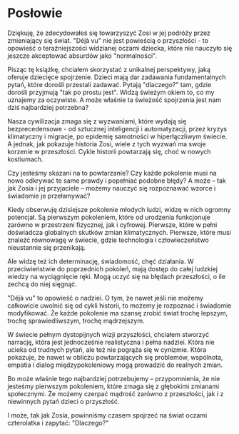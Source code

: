 # Posłowie

Dziękuję, że zdecydowałeś się towarzyszyć Zosi w jej podróży przez zmieniający się świat. "Déjà vu" nie jest powieścią o przyszłości - to opowieść o teraźniejszości widzianej oczami dziecka, które nie nauczyło się jeszcze akceptować absurdów jako "normalności".

Pisząc tę książkę, chciałem skorzystać z unikalnej perspektywy, jaką oferuje dziecięce spojrzenie. Dzieci mają dar zadawania fundamentalnych pytań, które dorośli przestali zadawać. Pytają "dlaczego?" tam, gdzie dorośli przyjmują "tak po prostu jest". Widzą świeżym okiem to, co my uznajemy za oczywiste. A może właśnie ta świeżość spojrzenia jest nam dziś najbardziej potrzebna?

Nasza cywilizacja zmaga się z wyzwaniami, które wydają się bezprecedensowe - od sztucznej inteligencji i automatyzacji, przez kryzys klimatyczny i migracje, po epidemię samotności w hiperłączliwym świecie. A jednak, jak pokazuje historia Zosi, wiele z tych wyzwań ma swoje korzenie w przeszłości. Cykle historii powtarzają się, choć w nowych kostiumach.

Czy jesteśmy skazani na to powtarzanie? Czy każde pokolenie musi na nowo odkrywać te same prawdy i popełniać podobne błędy? A może – tak jak Zosia i jej przyjaciele – możemy nauczyć się rozpoznawać wzorce i świadomie je przełamywać?

Kiedy obserwuję dzisiejsze pokolenie młodych ludzi, widzę w nich ogromny potencjał. Są pierwszym pokoleniem, które od urodzenia funkcjonuje zarówno w przestrzeni fizycznej, jak i cyfrowej. Pierwsze, które w pełni doświadcza globalnych skutków zmian klimatycznych. Pierwsze, które musi znaleźć równowagę w świecie, gdzie technologia i człowieczeństwo nieustannie się przenikają.

Ale widzę też ich determinację, świadomość, chęć działania. W przeciwieństwie do poprzednich pokoleń, mają dostęp do całej ludzkiej wiedzy na wyciągnięcie ręki. Mogą uczyć się na błędach przeszłości, o ile zechcą do niej sięgnąć.

"Déjà vu" to opowieść o nadziei. O tym, że nawet jeśli nie możemy całkowicie uwolnić się od cykli historii, to możemy je rozpoznać i świadomie modyfikować. Że każde pokolenie ma szansę zrobić świat trochę lepszym, trochę sprawiedliwszym, trochę mądrzejszym.

W świecie pełnym dystopijnych wizji przyszłości, chciałem stworzyć narrację, która jest jednocześnie realistyczna i pełna nadziei. Która nie ucieka od trudnych pytań, ale też nie pogrąża się w cynizmie. Która pokazuje, że nawet w obliczu powtarzających się problemów, wspólnota, empatia i dialog międzypokoleniowy mogą prowadzić do realnych zmian.

Bo może właśnie tego najbardziej potrzebujemy – przypomnienia, że nie jesteśmy pierwszym pokoleniem, które zmaga się z głębokimi zmianami społecznymi. Że możemy czerpać mądrość zarówno z przeszłości, jak i z niewinnych pytań dzieci o przyszłość.

I może, tak jak Zosia, powinniśmy czasem spojrzeć na świat oczami czterolatka i zapytać: "Dlaczego?"

